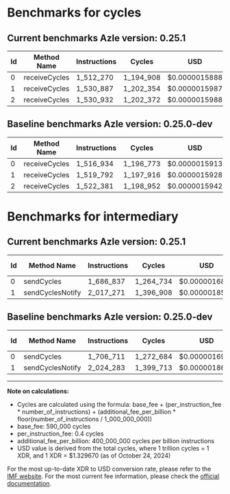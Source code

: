 # Benchmarks for cycles

## Current benchmarks Azle version: 0.25.1

| Id  | Method Name   | Instructions | Cycles    | USD           | USD/Million Calls | Change                            |
| --- | ------------- | ------------ | --------- | ------------- | ----------------- | --------------------------------- |
| 0   | receiveCycles | 1_512_270    | 1_194_908 | $0.0000015888 | $1.58             | <font color="green">-4_664</font> |
| 1   | receiveCycles | 1_530_887    | 1_202_354 | $0.0000015987 | $1.59             | <font color="red">+11_095</font>  |
| 2   | receiveCycles | 1_530_932    | 1_202_372 | $0.0000015988 | $1.59             | <font color="red">+8_551</font>   |

## Baseline benchmarks Azle version: 0.25.0-dev

| Id  | Method Name   | Instructions | Cycles    | USD           | USD/Million Calls |
| --- | ------------- | ------------ | --------- | ------------- | ----------------- |
| 0   | receiveCycles | 1_516_934    | 1_196_773 | $0.0000015913 | $1.59             |
| 1   | receiveCycles | 1_519_792    | 1_197_916 | $0.0000015928 | $1.59             |
| 2   | receiveCycles | 1_522_381    | 1_198_952 | $0.0000015942 | $1.59             |

# Benchmarks for intermediary

## Current benchmarks Azle version: 0.25.1

| Id  | Method Name      | Instructions | Cycles    | USD           | USD/Million Calls | Change                             |
| --- | ---------------- | ------------ | --------- | ------------- | ----------------- | ---------------------------------- |
| 0   | sendCycles       | 1_686_837    | 1_264_734 | $0.0000016817 | $1.68             | <font color="green">-19_874</font> |
| 1   | sendCyclesNotify | 2_017_271    | 1_396_908 | $0.0000018574 | $1.85             | <font color="green">-7_012</font>  |

## Baseline benchmarks Azle version: 0.25.0-dev

| Id  | Method Name      | Instructions | Cycles    | USD           | USD/Million Calls |
| --- | ---------------- | ------------ | --------- | ------------- | ----------------- |
| 0   | sendCycles       | 1_706_711    | 1_272_684 | $0.0000016922 | $1.69             |
| 1   | sendCyclesNotify | 2_024_283    | 1_399_713 | $0.0000018612 | $1.86             |

---

**Note on calculations:**

- Cycles are calculated using the formula: base_fee + (per_instruction_fee \* number_of_instructions) + (additional_fee_per_billion \* floor(number_of_instructions / 1_000_000_000))
- base_fee: 590_000 cycles
- per_instruction_fee: 0.4 cycles
- additional_fee_per_billion: 400_000_000 cycles per billion instructions
- USD value is derived from the total cycles, where 1 trillion cycles = 1 XDR, and 1 XDR = $1.329670 (as of October 24, 2024)

For the most up-to-date XDR to USD conversion rate, please refer to the [IMF website](https://www.imf.org/external/np/fin/data/rms_sdrv.aspx).
For the most current fee information, please check the [official documentation](https://internetcomputer.org/docs/current/developer-docs/gas-cost#execution).
